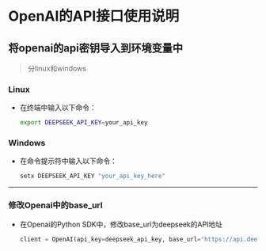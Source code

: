 # OpenAI的API接口使用说明

## 将openai的api密钥导入到环境变量中
  
> 分linux和windows

### Linux

- 在终端中输入以下命令：
  
    ```bash
    export DEEPSEEK_API_KEY=your_api_key
    ```

### Windows
- 在命令提示符中输入以下命令：
    ```bash
    setx DEEPSEEK_API_KEY "your_api_key_here"
    ```

---

### 修改Openai中的base_url

- 在Openai的Python SDK中，修改base_url为deepseek的API地址

    ```python
    client = OpenAI(api_key=deepseek_api_key, base_url="https://api.deepseek.com/v1")
    ```
